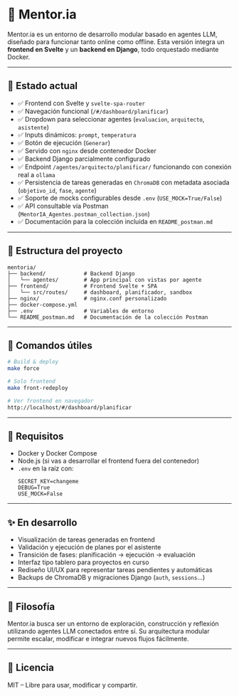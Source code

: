 # 🧠 Mentor.ia

Mentor.ia es un entorno de desarrollo modular basado en agentes LLM, diseñado para funcionar tanto online como offline. Esta versión integra un **frontend en Svelte** y un **backend en Django**, todo orquestado mediante Docker.

---

## 🔧 Estado actual

- ✅ Frontend con Svelte y `svelte-spa-router`
- ✅ Navegación funcional (`/#/dashboard/planificar`)
- ✅ Dropdown para seleccionar agentes (`evaluacion`, `arquitecto`, `asistente`)
- ✅ Inputs dinámicos: `prompt`, `temperatura`
- ✅ Botón de ejecución (`Generar`)
- ✅ Servido con `nginx` desde contenedor Docker
- ✅ Backend Django parcialmente configurado
- ✅ Endpoint `/agentes/arquitecto/planificar/` funcionando con conexión real a `ollama`
- ✅ Persistencia de tareas generadas en `ChromaDB` con metadata asociada (`objetivo_id`, `fase`, `agente`)
- ✅ Soporte de mocks configurables desde `.env` (`USE_MOCK=True/False`)
- ✅ API consultable vía Postman (`MentorIA_Agentes.postman_collection.json`)
- ✅ Documentación para la colección incluida en `README_postman.md`

---

## 📁 Estructura del proyecto

```
mentoria/
├── backend/            # Backend Django
│   └── agentes/        # App principal con vistas por agente
├── frontend/           # Frontend Svelte + SPA
│   └── src/routes/     # dashboard, planificador, sandbox
├── nginx/              # nginx.conf personalizado
├── docker-compose.yml
├── .env                # Variables de entorno
└── README_postman.md   # Documentación de la colección Postman
```

---

## 🚀 Comandos útiles

```bash
# Build & deploy
make force

# Solo frontend
make front-redeploy

# Ver frontend en navegador
http://localhost/#/dashboard/planificar
```

---

## 🐳 Requisitos

- Docker y Docker Compose
- Node.js (si vas a desarrollar el frontend fuera del contenedor)
- `.env` en la raíz con:
  ```
  SECRET_KEY=changeme
  DEBUG=True
  USE_MOCK=False
  ```

---

## ✨ En desarrollo

- Visualización de tareas generadas en frontend
- Validación y ejecución de planes por el asistente
- Transición de fases: planificación → ejecución → evaluación
- Interfaz tipo tablero para proyectos en curso
- Rediseño UI/UX para representar tareas pendientes y automáticas
- Backups de ChromaDB y migraciones Django (`auth`, `sessions`...)

---

## 🧠 Filosofía

Mentor.ia busca ser un entorno de exploración, construcción y reflexión utilizando agentes LLM conectados entre sí. Su arquitectura modular permite escalar, modificar e integrar nuevos flujos fácilmente.

---

## 🤝 Licencia

MIT – Libre para usar, modificar y compartir.